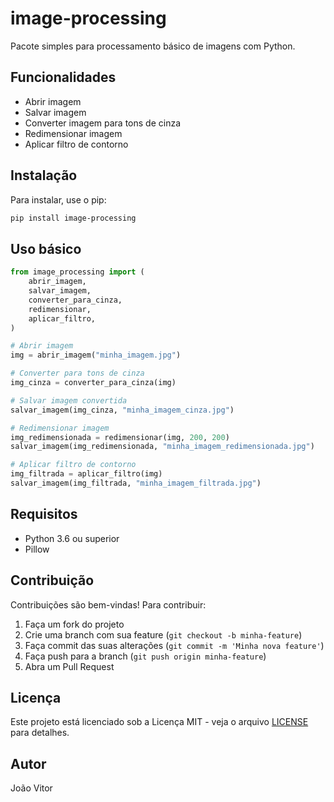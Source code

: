 # image-processing

Pacote simples para processamento básico de imagens com Python.

## Funcionalidades

- Abrir imagem  
- Salvar imagem  
- Converter imagem para tons de cinza  
- Redimensionar imagem  
- Aplicar filtro de contorno  

## Instalação

Para instalar, use o pip:

```bash
pip install image-processing
```

## Uso básico

```python
from image_processing import (
    abrir_imagem,
    salvar_imagem,
    converter_para_cinza,
    redimensionar,
    aplicar_filtro,
)

# Abrir imagem
img = abrir_imagem("minha_imagem.jpg")

# Converter para tons de cinza
img_cinza = converter_para_cinza(img)

# Salvar imagem convertida
salvar_imagem(img_cinza, "minha_imagem_cinza.jpg")

# Redimensionar imagem
img_redimensionada = redimensionar(img, 200, 200)
salvar_imagem(img_redimensionada, "minha_imagem_redimensionada.jpg")

# Aplicar filtro de contorno
img_filtrada = aplicar_filtro(img)
salvar_imagem(img_filtrada, "minha_imagem_filtrada.jpg")
```

## Requisitos

* Python 3.6 ou superior
* Pillow

## Contribuição

Contribuições são bem-vindas! Para contribuir:

1. Faça um fork do projeto
2. Crie uma branch com sua feature (`git checkout -b minha-feature`)
3. Faça commit das suas alterações (`git commit -m 'Minha nova feature'`)
4. Faça push para a branch (`git push origin minha-feature`)
5. Abra um Pull Request

## Licença

Este projeto está licenciado sob a Licença MIT - veja o arquivo [LICENSE](LICENSE) para detalhes.

## Autor

João Vitor

```
